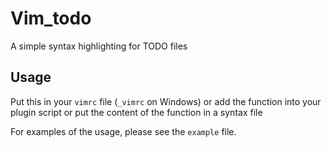 # Vim_todo
A simple syntax highlighting for TODO files

## Usage
Put this in your `vimrc` file (`_vimrc` on Windows) or
add the function into your plugin script or
put the content of the function in a syntax file

For examples of the usage, please see the `example` file.
